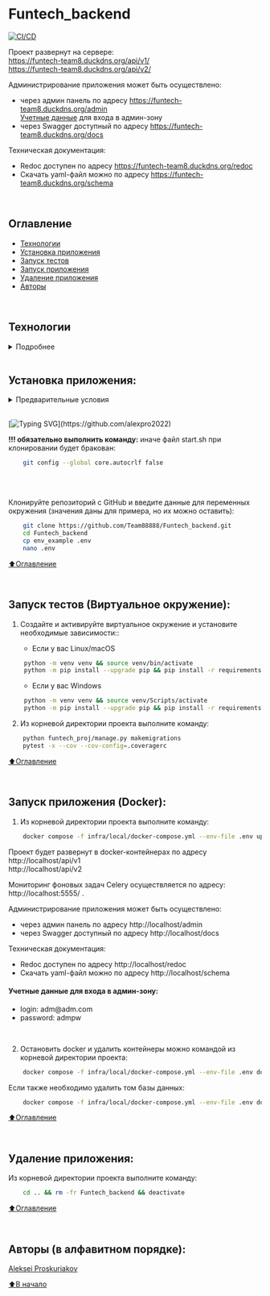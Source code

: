 # Funtech_backend

[![CI/CD](https://github.com/Team88888/Funtech_backend/actions/workflows/ci_cd.yml/badge.svg)](https://github.com/Team88888/Funtech_backend/actions/workflows/ci_cd.yml)

Проект развернут на сервере:<br>
https://funtech-team8.duckdns.org/api/v1/ <br>
https://funtech-team8.duckdns.org/api/v2/ <br>

  Администрирование приложения может быть осуществлено:
  - через админ панель по адресу https://funtech-team8.duckdns.org/admin<br>
      <a href="#t1">Учетные данные</a> для входа в админ-зону
  - через Swagger доступный по адресу https://funtech-team8.duckdns.org/docs

  Техническая документация:
  - Redoc доступен по адресу https://funtech-team8.duckdns.org/redoc
  - Скачать yaml-файл можно по адресу https://funtech-team8.duckdns.org/schema

<br>

## Оглавление
- [Технологии](#технологии)
- [Установка приложения](#установка-приложения)
- [Запуск тестов](#запуск-тестов)
- [Запуск приложения](#запуск-приложения)
- [Удаление приложения](#удаление-приложения)
- [Авторы](#авторы)

<br>

## Технологии
<details><summary>Подробнее</summary><br>

[![Python](https://img.shields.io/badge/python-3.10%20%7C%203.11%20%7C%203.12-blue?logo=python)](https://www.python.org/)
[![Django](https://img.shields.io/badge/Django-5.0-blue?logo=Django)](https://www.djangoproject.com/)
[![DRF](https://img.shields.io/badge/-djangoRESTframework-464646?logo=djangorestframework)](https://www.django-rest-framework.org/)
[![celery](https://img.shields.io/badge/-Celery-464646?logo=celery)](https://docs.celeryq.dev/en/stable/)
[![rabbitmq](https://img.shields.io/badge/-RabbitMQ-464646?logo=rabbitmq)](https://www.rabbitmq.com/)
[![flower](https://img.shields.io/badge/-Flower-464646?logo=flower)](https://flower.readthedocs.io/en/latest/)
[![docker_compose](https://img.shields.io/badge/-Docker%20Compose-464646?logo=docker)](https://docs.docker.com/compose/)
[![Pytest](https://img.shields.io/badge/-pytest-464646?logo=Pytest)](https://docs.pytest.org/en/latest/)
[![Pytest-django](https://img.shields.io/badge/-pytest--django-464646?logo=Pytest)](https://pytest-django.readthedocs.io/en/latest/index.html)
[![pytest-cov](https://img.shields.io/badge/-pytest--cov-464646?logo=codecov)](https://pytest-cov.readthedocs.io/en/latest/)
[![factoryboy](https://img.shields.io/badge/-factoryboy-464646?logo=factoryboy)](https://factoryboy.readthedocs.io/en/stable/index.html)
[![pre-commit](https://img.shields.io/badge/-pre--commit-464646?logo=pre-commit)](https://pre-commit.com/)

[⬆️Оглавление](#оглавление)

</details>

<br>

## Установка приложения:

<details><summary>Предварительные условия</summary>

Предполагается, что пользователь установил [Docker](https://docs.docker.com/engine/install/) и [Docker Compose](https://docs.docker.com/compose/install/) на локальной машине. Проверить наличие можно выполнив команды:

```bash
    docker --version && docker-compose --version
```
</details>

<br>

[![Typing SVG](https://readme-typing-svg.herokuapp.com?font=Fira+Code&pause=250&width=435&lines=Для+пользователей+Windows:)](https://github.com/alexpro2022)

**!!! обязательно выполнить команду:** иначе файл start.sh при клонировании будет бракован:
```bash
    git config --global core.autocrlf false
```
<br><br>

Клонируйте репозиторий с GitHub и введите данные для переменных окружения (значения даны для примера, но их можно оставить):

```bash
    git clone https://github.com/Team88888/Funtech_backend.git
    cd Funtech_backend
    cp env_example .env
    nano .env
```

[⬆️Оглавление](#оглавление)

<br>

## Запуск тестов (Виртуальное окружение):

1. Создайте и активируйте виртуальное окружение и установите необходимые зависимости::
   * Если у вас Linux/macOS
   ```bash
    python -m venv venv && source venv/bin/activate
    python -m pip install --upgrade pip && pip install -r requirements/test.requirements.txt
   ```
   * Если у вас Windows
   ```bash
    python -m venv venv && source venv/Scripts/activate
    python -m pip install --upgrade pip && pip install -r requirements/test.requirements.txt
   ```

2. Из корневой директории проекта выполните команду:
```bash
    python funtech_proj/manage.py makemigrations
    pytest -x --cov --cov-config=.coveragerc
```

[⬆️Оглавление](#оглавление)

<br>

## Запуск приложения (Docker):

1. Из корневой директории проекта выполните команду:
```bash
    docker compose -f infra/local/docker-compose.yml --env-file .env up -d --build
```
  Проект будет развернут в docker-контейнерах по адресу <br>
  http://localhost/api/v1 <br>
  http://localhost/api/v2 <br>

  Мониторинг фоновых задач Celery осуществляется по адресу: http://localhost:5555/ .

  Администрирование приложения может быть осуществлено:
  - через админ панель по адресу http://localhost/admin
  - через Swagger доступный по адресу http://localhost/docs

  Техническая документация:
  - Redoc доступен по адресу http://localhost/redoc
  - Скачать yaml-файл можно по адресу http://localhost/schema

<h4 id="t1">Учетные данные для входа в админ-зону:</h4>
<ul>
  <li>login: adm@adm.com
  <li>password: admpw
</ul><br>

2. Остановить docker и удалить контейнеры можно командой из корневой директории проекта:

```bash
    docker compose -f infra/local/docker-compose.yml --env-file .env down
```

Если также необходимо удалить том базы данных:
```bash
    docker compose -f infra/local/docker-compose.yml --env-file .env down -v && docker system prune -f
```

[⬆️Оглавление](#оглавление)

<br>

## Удаление приложения:
Из корневой директории проекта выполните команду:
```bash
    cd .. && rm -fr Funtech_backend && deactivate
```

[⬆️Оглавление](#оглавление)

<br>

## Авторы (в алфавитном порядке):
[Aleksei Proskuriakov](https://github.com/alexpro2022)

[⬆️В начало](#funtech_backend)
